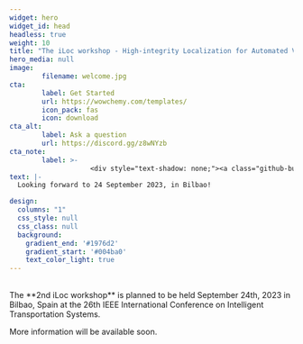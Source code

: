 ```yaml
---
widget: hero
widget_id: head
headless: true
weight: 10
title: "The iLoc workshop - High-integrity Localization for Automated Vehicles"
hero_media: null
image:
        filename: welcome.jpg
cta:
        label: Get Started
        url: https://wowchemy.com/templates/
        icon_pack: fas
        icon: download
cta_alt:
        label: Ask a question
        url: https://discord.gg/z8wNYzb
cta_note:
        label: >-
                    <div style="text-shadow: none;"><a class="github-button" href="https://github.com/wowchemy/wowchemy-hugo-themes" data-icon="octicon-star" data-size="large" data-show-count="true" aria-label="Star">Star Wowchemy Website Builder</a></div><div style="text-shadow: none;"><a class="github-button" href="https://github.com/wowchemy/starter-hugo-academic" data-icon="octicon-star" data-size="large" data-show-count="true" aria-label="Star">Star the Academic template</a></div>
text: |-
  Looking forward to 24 September 2023, in Bilbao!

design:
  columns: "1"
  css_style: null
  css_class: null
  background:
    gradient_end: '#1976d2'
    gradient_start: '#004ba0'
    text_color_light: true
---
```

<br>
  The **2nd iLoc workshop** is planned to be held September 24th, 2023 in Bilbao, Spain at the 26th IEEE International Conference on Intelligent Transportation Systems.
  
  More information will be available soon.

